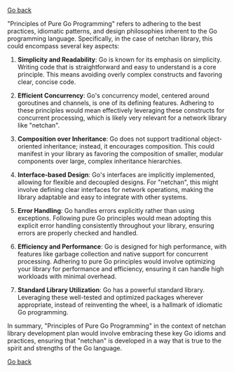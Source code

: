 [Go back](/wiki/README.md#general-goals-and-principles)

"Principles of Pure Go Programming" refers to adhering to the best practices, idiomatic patterns, and design philosophies inherent to the Go programming language. Specifically, in the case of netchan library, this could encompass several key aspects:

1. **Simplicity and Readability**: Go is known for its emphasis on simplicity. Writing code that is straightforward and easy to understand is a core principle. This means avoiding overly complex constructs and favoring clear, concise code.

2. **Efficient Concurrency**: Go's concurrency model, centered around goroutines and channels, is one of its defining features. Adhering to these principles would mean effectively leveraging these constructs for concurrent processing, which is likely very relevant for a network library like "netchan".

3. **Composition over Inheritance**: Go does not support traditional object-oriented inheritance; instead, it encourages composition. This could manifest in your library as favoring the composition of smaller, modular components over large, complex inheritance hierarchies.

4. **Interface-based Design**: Go's interfaces are implicitly implemented, allowing for flexible and decoupled designs. For "netchan", this might involve defining clear interfaces for network operations, making the library adaptable and easy to integrate with other systems.

5. **Error Handling**: Go handles errors explicitly rather than using exceptions. Following pure Go principles would mean adopting this explicit error handling consistently throughout your library, ensuring errors are properly checked and handled.

6. **Efficiency and Performance**: Go is designed for high performance, with features like garbage collection and native support for concurrent processing. Adhering to pure Go principles would involve optimizing your library for performance and efficiency, ensuring it can handle high workloads with minimal overhead.

7. **Standard Library Utilization**: Go has a powerful standard library. Leveraging these well-tested and optimized packages wherever appropriate, instead of reinventing the wheel, is a hallmark of idiomatic Go programming.

In summary, "Principles of Pure Go Programming" in the context of netchan library development plan would involve embracing these key Go idioms and practices, ensuring that "netchan" is developed in a way that is true to the spirit and strengths of the Go language.

[Go back](/wiki/README.md#general-goals-and-principles)

